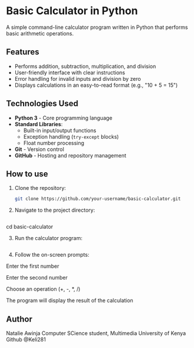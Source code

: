 # Basic Calculator in Python

A simple command-line calculator program written in Python that performs basic arithmetic operations.

## Features

- Performs addition, subtraction, multiplication, and division
- User-friendly interface with clear instructions
- Error handling for invalid inputs and division by zero
- Displays calculations in an easy-to-read format (e.g., "10 + 5 = 15")

## Technologies Used

- **Python 3** - Core programming language
- **Standard Libraries**:
  - Built-in input/output functions
  - Exception handling (`try-except` blocks)
  - Float number processing
- **Git** - Version control
- **GitHub** - Hosting and repository management

## How to use

1. Clone the repository:
   ```bash
   git clone https://github.com/your-username/basic-calculator.git

2. Navigate to the project directory:
   ```bash
cd basic-calculator 

3. Run the calculator program:
   ```bash

4. Follow the on-screen prompts:

Enter the first number

Enter the second number

Choose an operation (+, -, *, /)

The program will display the result of the calculation

## Author
Natalie Awinja
Computer SCience student, Multimedia University of Kenya
Github @Keli281 

